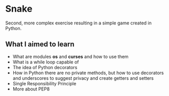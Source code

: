 # Snake
Second, more complex exercise resulting in a simple game created in Python.

## What I aimed to learn
- What are modules **os** and **curses** and how to use them
- What is a while loop capable of
- The idea of Python decorators
- How in Python there are no private methods, but how to use decorators and underscores to suggest privacy and create getters and setters
- Single Responsibility Principle
- More about PEP8
